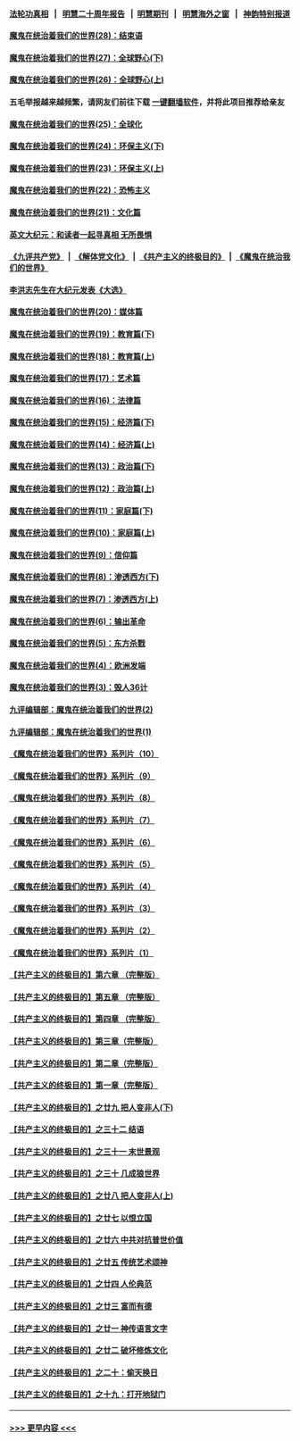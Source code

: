 #### [法轮功真相](https://github.com/gfw-breaker/truth/blob/master/README.md?t=0) &nbsp;&nbsp;|&nbsp;&nbsp; [明慧二十周年报告](https://github.com/gfw-breaker/mh-reports/blob/master/README.md?t=0) &nbsp;&nbsp;|&nbsp;&nbsp;[明慧期刊](https://github.com/gfw-breaker/mh-qikan) &nbsp;&nbsp;|&nbsp;&nbsp; [明慧海外之窗](https://github.com/gfw-breaker/mh-news/blob/master/README.md?t=0) &nbsp;&nbsp;|&nbsp;&nbsp; [神韵特别报道](https://github.com/gfw-breaker/mh-news/blob/master/shenyun.md?t=0)
#### [魔鬼在统治着我们的世界(28)：结束语](../pages/nsc422/n10936246.md?t=07160001) 
#### [魔鬼在统治着我们的世界(27)：全球野心(下)](../pages/nsc422/n10928319.md?t=07160001) 
#### [魔鬼在统治着我们的世界(26)：全球野心(上)](../pages/nsc422/n10900318.md?t=07160001) 
#### 五毛举报越来越频繁，请网友们前往下载 [一键翻墙软件](https://github.com/gfw-breaker/ssr-accounts)，并将此项目推荐给亲友
#### [魔鬼在统治着我们的世界(25)：全球化](../pages/nsc422/n10788205.md?t=07160001) 
#### [魔鬼在统治着我们的世界(24)：环保主义(下)](../pages/nsc422/n10695307.md?t=07160001) 
#### [魔鬼在统治着我们的世界(23)：环保主义(上)](../pages/nsc422/n10688613.md?t=07160001) 
#### [魔鬼在统治着我们的世界(22)：恐怖主义](../pages/nsc422/n10614727.md?t=07160001) 
#### [魔鬼在统治着我们的世界(21)：文化篇](../pages/nsc422/n10597706.md?t=07160001) 
#### [英文大纪元：和读者一起寻真相 无所畏惧](../pages/nsc422/n12542027.md?t=07160001) 
#### [《九评共产党》](https://github.com/begood0513/9ping.md/blob/master/README.md) &nbsp;|&nbsp; [《解体党文化》](../../../../jtdwh.md/blob/master/README.md)  &nbsp;|&nbsp; [《共产主义的终极目的》](../../../../gczydzjmd.md/blob/master/README.md) &nbsp;|&nbsp; [《魔鬼在统治我们的世界》](../../../../mgztzwmdsj.md/blob/master/README.md) 
#### [李洪志先生在大纪元发表《大选》](../pages/nsc422/n12534746.md?t=07160001) 
#### [魔鬼在统治着我们的世界(20)：媒体篇](../pages/nsc422/n10586579.md?t=07160001) 
#### [魔鬼在统治着我们的世界(19)：教育篇(下)](../pages/nsc422/n10564808.md?t=07160001) 
#### [魔鬼在统治着我们的世界(18)：教育篇(上)](../pages/nsc422/n10526970.md?t=07160001) 
#### [魔鬼在统治着我们的世界(17)：艺术篇](../pages/nsc422/n10499093.md?t=07160001) 
#### [魔鬼在统治着我们的世界(16)：法律篇](../pages/nsc422/n10485969.md?t=07160001) 
#### [魔鬼在统治着我们的世界(15)：经济篇(下)](../pages/nsc422/n10469975.md?t=07160001) 
#### [魔鬼在统治着我们的世界(14)：经济篇(上)](../pages/nsc422/n10457370.md?t=07160001) 
#### [魔鬼在统治着我们的世界(13)：政治篇(下)](../pages/nsc422/n10448270.md?t=07160001) 
#### [魔鬼在统治着我们的世界(12)：政治篇(上)](../pages/nsc422/n10444576.md?t=07160001) 
#### [魔鬼在统治着我们的世界(11)：家庭篇(下)](../pages/nsc422/n10440961.md?t=07160001) 
#### [魔鬼在统治着我们的世界(10)：家庭篇(上)](../pages/nsc422/n10435448.md?t=07160001) 
#### [魔鬼在统治着我们的世界(9)：信仰篇](../pages/nsc422/n10432159.md?t=07160001) 
#### [魔鬼在统治着我们的世界(8)：渗透西方(下)](../pages/nsc422/n10429603.md?t=07160001) 
#### [魔鬼在统治着我们的世界(7)：渗透西方(上)](../pages/nsc422/n10426013.md?t=07160001) 
#### [魔鬼在统治着我们的世界(6)：输出革命](../pages/nsc422/n10421536.md?t=07160001) 
#### [魔鬼在统治着我们的世界(5)：东方杀戮](../pages/nsc422/n10417707.md?t=07160001) 
#### [魔鬼在统治着我们的世界(4)：欧洲发端](../pages/nsc422/n10414890.md?t=07160001) 
#### [魔鬼在统治着我们的世界(3)：毁人36计](../pages/nsc422/n10411583.md?t=07160001) 
#### [九评编辑部：魔鬼在统治着我们的世界(2)](../pages/nsc422/n10410036.md?t=07160001) 
#### [九评编辑部：魔鬼在统治着我们的世界(1)](../pages/nsc422/n10406825.md?t=07160001) 
#### [《魔鬼在统治着我们的世界》系列片（10）](../pages/nsc422/n12292670.md?t=07160001) 
#### [《魔鬼在统治着我们的世界》系列片（9）](../pages/nsc422/n12290859.md?t=07160001) 
#### [《魔鬼在统治着我们的世界》系列片（8）](../pages/nsc422/n12287445.md?t=07160001) 
#### [《魔鬼在统治着我们的世界》系列片（7）](../pages/nsc422/n12283425.md?t=07160001) 
#### [《魔鬼在统治着我们的世界》系列片（6）](../pages/nsc422/n12282314.md?t=07160001) 
#### [《魔鬼在统治着我们的世界》系列片（5）](../pages/nsc422/n12281419.md?t=07160001) 
#### [《魔鬼在统治着我们的世界》系列片（4）](../pages/nsc422/n12274024.md?t=07160001) 
#### [《魔鬼在统治着我们的世界》系列片（3）](../pages/nsc422/n12271322.md?t=07160001) 
#### [《魔鬼在统治着我们的世界》系列片（2）](../pages/nsc422/n12269049.md?t=07160001) 
#### [《魔鬼在统治着我们的世界》系列片（1）](../pages/nsc422/n12267575.md?t=07160001) 
#### [【共产主义的终极目的】第六章 （完整版）](../pages/nsc422/n11428913.md?t=07160001) 
#### [【共产主义的终极目的】第五章 （完整版）](../pages/nsc422/n11428912.md?t=07160001) 
#### [【共产主义的终极目的】第四章 （完整版）](../pages/nsc422/n11428907.md?t=07160001) 
#### [【共产主义的终极目的】第三章（完整版）](../pages/nsc422/n11428848.md?t=07160001) 
#### [【共产主义的终极目的】第二章（完整版）](../pages/nsc422/n11428831.md?t=07160001) 
#### [【共产主义的终极目的】第一章（完整版）](../pages/nsc422/n11417651.md?t=07160001) 
#### [【共产主义的终极目的】之廿九 把人变非人(下)](../pages/nsc422/n11344140.md?t=07160001) 
#### [【共产主义的终极目的】之三十二 结语](../pages/nsc422/n11360535.md?t=07160001) 
#### [【共产主义的终极目的】之三十一 末世景观](../pages/nsc422/n11351129.md?t=07160001) 
#### [【共产主义的终极目的】之三十 几成狼世界](../pages/nsc422/n11348280.md?t=07160001) 
#### [【共产主义的终极目的】之廿八 把人变非人(上)](../pages/nsc422/n11340492.md?t=07160001) 
#### [【共产主义的终极目的】之廿七 以恨立国](../pages/nsc422/n11336944.md?t=07160001) 
#### [【共产主义的终极目的】之廿六 中共对抗普世价值](../pages/nsc422/n11324785.md?t=07160001) 
#### [【共产主义的终极目的】之廿五 传统艺术颂神](../pages/nsc422/n11296396.md?t=07160001) 
#### [【共产主义的终极目的】之廿四 人伦典范](../pages/nsc422/n11296397.md?t=07160001) 
#### [【共产主义的终极目的】之廿三 富而有德](../pages/nsc422/n11283598.md?t=07160001) 
#### [【共产主义的终极目的】之廿一 神传语言文字](../pages/nsc422/n11263265.md?t=07160001) 
#### [【共产主义的终极目的】之廿二 破坏修炼文化](../pages/nsc422/n11245728.md?t=07160001) 
#### [【共产主义的终极目的】之二十：偷天换日](../pages/nsc422/n11238846.md?t=07160001) 
#### [【共产主义的终极目的】之十九：打开地狱门](../pages/nsc422/n11206376.md?t=07160001) 

----
#### [ >>> 更早内容 <<< ](../indexes/nsc422-earlier.md)
